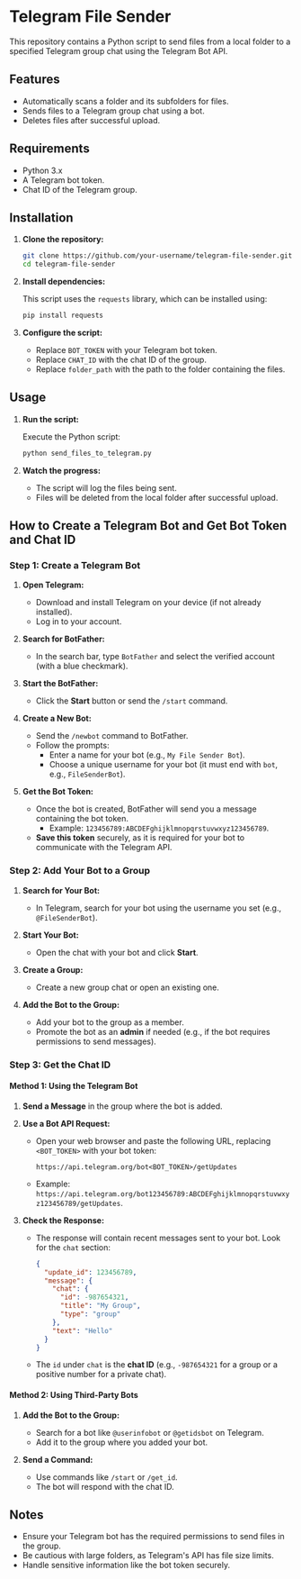 # Telegram File Sender

This repository contains a Python script to send files from a local folder to a specified Telegram group chat using the Telegram Bot API.

## Features

- Automatically scans a folder and its subfolders for files.
- Sends files to a Telegram group chat using a bot.
- Deletes files after successful upload.

## Requirements

- Python 3.x
- A Telegram bot token.
- Chat ID of the Telegram group.

## Installation

1. **Clone the repository:**

   ```bash
   git clone https://github.com/your-username/telegram-file-sender.git
   cd telegram-file-sender
   ```

2. **Install dependencies:**

   This script uses the `requests` library, which can be installed using:

   ```bash
   pip install requests
   ```

3. **Configure the script:**

   - Replace `BOT_TOKEN` with your Telegram bot token.
   - Replace `CHAT_ID` with the chat ID of the group.
   - Replace `folder_path` with the path to the folder containing the files.

## Usage

1. **Run the script:**

   Execute the Python script:

   ```bash
   python send_files_to_telegram.py
   ```

2. **Watch the progress:**

   - The script will log the files being sent.
   - Files will be deleted from the local folder after successful upload.

## How to Create a Telegram Bot and Get Bot Token and Chat ID

### Step 1: Create a Telegram Bot

1. **Open Telegram:**
   - Download and install Telegram on your device (if not already installed).
   - Log in to your account.

2. **Search for BotFather:**
   - In the search bar, type `BotFather` and select the verified account (with a blue checkmark).

3. **Start the BotFather:**
   - Click the **Start** button or send the `/start` command.

4. **Create a New Bot:**
   - Send the `/newbot` command to BotFather.
   - Follow the prompts:
     - Enter a name for your bot (e.g., `My File Sender Bot`).
     - Choose a unique username for your bot (it must end with `bot`, e.g., `FileSenderBot`).

5. **Get the Bot Token:**
   - Once the bot is created, BotFather will send you a message containing the bot token.
     - Example: `123456789:ABCDEFghijklmnopqrstuvwxyz123456789`.
   - **Save this token** securely, as it is required for your bot to communicate with the Telegram API.

### Step 2: Add Your Bot to a Group

1. **Search for Your Bot:**
   - In Telegram, search for your bot using the username you set (e.g., `@FileSenderBot`).

2. **Start Your Bot:**
   - Open the chat with your bot and click **Start**.

3. **Create a Group:**
   - Create a new group chat or open an existing one.

4. **Add the Bot to the Group:**
   - Add your bot to the group as a member.
   - Promote the bot as an **admin** if needed (e.g., if the bot requires permissions to send messages).

### Step 3: Get the Chat ID

#### Method 1: Using the Telegram Bot

1. **Send a Message** in the group where the bot is added.
2. **Use a Bot API Request:**
   - Open your web browser and paste the following URL, replacing `<BOT_TOKEN>` with your bot token:
     ```plaintext
     https://api.telegram.org/bot<BOT_TOKEN>/getUpdates
     ```
   - Example: `https://api.telegram.org/bot123456789:ABCDEFghijklmnopqrstuvwxyz123456789/getUpdates`.

3. **Check the Response:**
   - The response will contain recent messages sent to your bot. Look for the `chat` section:
     ```json
     {
       "update_id": 123456789,
       "message": {
         "chat": {
           "id": -987654321,
           "title": "My Group",
           "type": "group"
         },
         "text": "Hello"
       }
     }
     ```
   - The `id` under `chat` is the **chat ID** (e.g., `-987654321` for a group or a positive number for a private chat).

#### Method 2: Using Third-Party Bots

1. **Add the Bot to the Group:**
   - Search for a bot like `@userinfobot` or `@getidsbot` on Telegram.
   - Add it to the group where you added your bot.

2. **Send a Command:**
   - Use commands like `/start` or `/get_id`.
   - The bot will respond with the chat ID.

## Notes

- Ensure your Telegram bot has the required permissions to send files in the group.
- Be cautious with large folders, as Telegram's API has file size limits.
- Handle sensitive information like the bot token securely.
